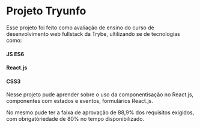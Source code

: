 # Projeto Tryunfo

Esse projeto foi feito como avaliação de ensino do curso de desenvolvimento web fullstack da Trybe, ultilizando se de tecnologias como:

#### JS ES6
#### React.js
#### CSS3


Nesse projeto pude aprender sobre o uso da componentisação no React.js, componentes com estados e eventos, formulários React.js.

No mesmo pude ter a faixa de aprovação de 88,9% dos requisitos exigidos, com obrigatóriedade de 80% no tempo disponibilizado.
